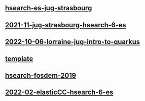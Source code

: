## [hsearch-es-jug-strasbourg](hsearch-es-jug-strasbourg)

## [2021-11-jug-strasbourg-hsearch-6-es](2021-11-jug-strasbourg-hsearch-6-es)

## [2022-10-06-lorraine-jug-intro-to-quarkus](2022-10-06-lorraine-jug-intro-to-quarkus)

## [template](template)

## [hsearch-fosdem-2019](hsearch-fosdem-2019)

## [2022-02-elasticCC-hsearch-6-es](2022-02-elasticCC-hsearch-6-es)

